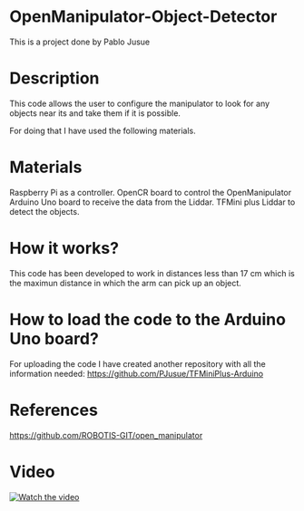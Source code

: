 # OpenManipulator-Object-Detector
This is a project done by Pablo Jusue

# Description
This code allows the user to configure the manipulator to look for any objects near its
and take them if it is possible.

For doing that I have used the following materials.


# Materials

Raspberry Pi as a controller.
OpenCR board to control the OpenManipulator
Arduino Uno board to receive the data from the Liddar.
TFMini plus Liddar to detect the objects.

# How it works?
This code has been developed to work in distances less than 17 cm which is the maximun distance in which the arm can pick up an object. 

# How to load the code to the Arduino Uno board?
For uploading the code I have created another repository with all the information needed:
https://github.com/PJusue/TFMiniPlus-Arduino

# References
https://github.com/ROBOTIS-GIT/open_manipulator

# Video 
[![Watch the video](https://robots.ros.org/assets/img/robots/openmanipulator/openmanipulator.png)](https://github.com/PJusue/OpenManipulator-Object-Detector/blob/master/video_2019-08-12_16-01-49.mp4)
